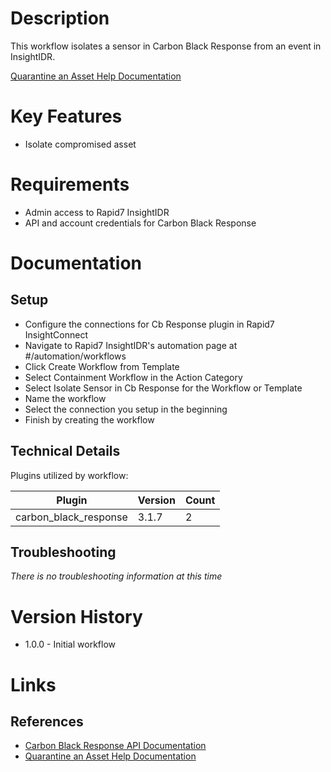 # Description

This workflow isolates a sensor in Carbon Black Response from an event in InsightIDR.

[Quarantine an Asset Help Documentation](https://insightidr.help.rapid7.com/docs/quarantine-an-asset)

# Key Features

* Isolate compromised asset

# Requirements

* Admin access to Rapid7 InsightIDR
* API and account credentials for Carbon Black Response

# Documentation

## Setup

* Configure the connections for Cb Response plugin in Rapid7 InsightConnect
* Navigate to Rapid7 InsightIDR's automation page at #/automation/workflows
* Click Create Workflow from Template
* Select Containment Workflow in the Action Category
* Select Isolate Sensor in Cb Response for the Workflow or Template
* Name the workflow
* Select the connection you setup in the beginning
* Finish by creating the workflow

## Technical Details

Plugins utilized by workflow:

|Plugin|Version|Count|
|----|----|--------|
|carbon_black_response|3.1.7|2|

## Troubleshooting

_There is no troubleshooting information at this time_

# Version History

* 1.0.0 - Initial workflow

# Links

## References

* [Carbon Black Response API Documentation](https://developer.carbonblack.com/reference/enterprise-response/6.1/rest-api/)
* [Quarantine an Asset Help Documentation](https://insightidr.help.rapid7.com/docs/quarantine-an-asset)